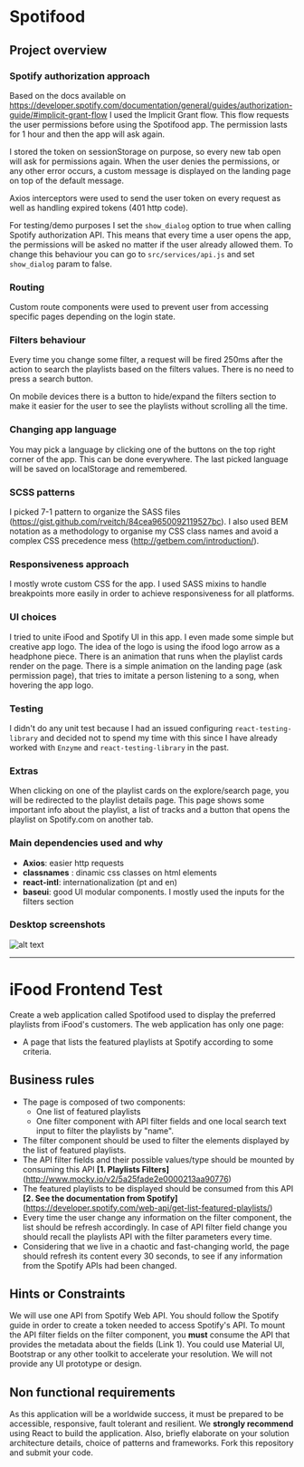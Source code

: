 # Spotifood

## Project overview

### Spotify authorization approach

Based on the docs available on https://developer.spotify.com/documentation/general/guides/authorization-guide/#implicit-grant-flow I used the Implicit Grant flow. This flow requests the user permissions before using the Spotifood app. The permission lasts for 1 hour and then the app will ask again.

I stored the token on sessionStorage on purpose, so every new tab open will ask for permissions again. When the user denies the permissions, or any other error occurs, a custom message is displayed on the landing page on top of the default message.

Axios interceptors were used to send the user token on every request as well as handling expired tokens (401 http code).

For testing/demo purposes I set the `show_dialog` option to true when calling Spotify authorization API. This means that every time a user opens the app, the permissions will be asked no matter if the user already allowed them. To change this behaviour you can go to `src/services/api.js` and set `show_dialog` param to false.

### Routing

Custom route components were used to prevent user from accessing specific pages depending on the login state.

### Filters behaviour

Every time you change some filter, a request will be fired 250ms after the action to search the playlists based on the filters values. There is no need to press a search button.

On mobile devices there is a button to hide/expand the filters section to make it easier for the user to see the playlists without scrolling all the time.

### Changing app language

You may pick a language by clicking one of the buttons on the top right corner of the app. This can be done everywhere. The last picked language will be saved on localStorage and remembered.

### SCSS patterns

I picked 7-1 pattern to organize the SASS files (https://gist.github.com/rveitch/84cea9650092119527bc).
I also used BEM notation as a methodology to organise my CSS class names and avoid a complex CSS precedence mess (http://getbem.com/introduction/).

### Responsiveness approach

I mostly wrote custom CSS for the app. I used SASS mixins to handle breakpoints more easily in order to achieve responsiveness for all platforms.

### UI choices

I tried to unite iFood and Spotify UI in this app. I even made some simple but creative app logo. The idea of the logo is using the ifood logo arrow as a headphone piece. There is an animation that runs when the playlist cards render on the page. There is a simple animation on the landing page (ask permission page), that tries to imitate a person listening to a song, when hovering the app logo.

### Testing

I didn't do any unit test because I had an issued configuring `react-testing-library` and decided not to spend my time with this since I have already worked with `Enzyme` and `react-testing-library` in the past.

### Extras

When clicking on one of the playlist cards on the explore/search page, you will be redirected to the playlist details page. This page shows some important info about the playlist, a list of tracks and a button that opens the playlist on Spotify.com on another tab.

### Main dependencies used and why

- **Axios**: easier http requests
- **classnames** : dinamic css classes on html elements
- **react-intl**: internationalization (pt and en)
- **baseui**: good UI modular components. I mostly used the inputs for the filters section

### Desktop screenshots

![alt text](https://github.com/leonimurilo/ifood-frontend-test/blob/master/landing.jpg?raw=true)

---

# iFood Frontend Test

Create a web application called Spotifood used to display the preferred playlists from iFood's customers. The web application has only one page:

- A page that lists the featured playlists at Spotify according to some criteria.

## Business rules

- The page is composed of two components:
  - One list of featured playlists
  - One filter component with API filter fields and one local search text input to filter the playlists by "name".
- The filter component should be used to filter the elements displayed by the list of featured playlists.
- The API filter fields and their possible values/type should be mounted by consuming this API **[1. Playlists Filters]** (http://www.mocky.io/v2/5a25fade2e0000213aa90776)
- The featured playlists to be displayed should be consumed from this API **[2. See the documentation from Spotify]** (https://developer.spotify.com/web-api/get-list-featured-playlists/)
- Every time the user change any information on the filter component, the list should be refresh accordingly. In case of API filter field change you should recall the playlists API with the filter parameters every time.
- Considering that we live in a chaotic and fast-changing world, the page should refresh its content every 30 seconds, to see if any information from the Spotify APIs had been changed.

## Hints or Constraints

We will use one API from Spotify Web API. You should follow the Spotify guide in order to create a token needed to access Spotify's API.
To mount the API filter fields on the filter component, you **must** consume the API that provides the metadata about the fields (Link 1).
You could use Material UI, Bootstrap or any other toolkit to accelerate your resolution. We will not provide any UI prototype or design.

## Non functional requirements

As this application will be a worldwide success, it must be prepared to be accessible, responsive, fault tolerant and resilient.
We **strongly recommend** using React to build the application.
Also, briefly elaborate on your solution architecture details, choice of patterns and frameworks.
Fork this repository and submit your code.
